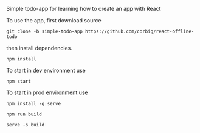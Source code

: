 Simple todo-app for learning how to create an app with React

To use the app, first download source 

```shell
git clone -b simple-todo-app https://github.com/corbig/react-offline-todo
```
then install dependencies.

```shell
npm install
```

To start in dev environment use 

```shell
npm start
```
To start in prod environment use
```shell
npm install -g serve

npm run build

serve -s build
```